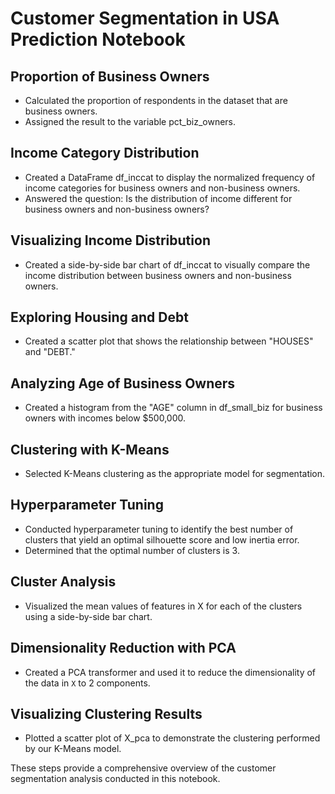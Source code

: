 # Customer Segmentation in USA Prediction Notebook

## Proportion of Business Owners
- Calculated the proportion of respondents in the dataset that are business owners.
- Assigned the result to the variable pct_biz_owners.

## Income Category Distribution
- Created a DataFrame df_inccat to display the normalized frequency of income categories for business owners and non-business owners.
- Answered the question: Is the distribution of income different for business owners and non-business owners?

## Visualizing Income Distribution
- Created a side-by-side bar chart of df_inccat to visually compare the income distribution between business owners and non-business owners.

## Exploring Housing and Debt
- Created a scatter plot that shows the relationship between "HOUSES" and "DEBT."

## Analyzing Age of Business Owners
- Created a histogram from the "AGE" column in df_small_biz for business owners with incomes below $500,000.

## Clustering with K-Means
- Selected K-Means clustering as the appropriate model for segmentation.

## Hyperparameter Tuning
- Conducted hyperparameter tuning to identify the best number of clusters that yield an optimal silhouette score and low inertia error.
- Determined that the optimal number of clusters is 3.

## Cluster Analysis
- Visualized the mean values of features in X for each of the clusters using a side-by-side bar chart.

## Dimensionality Reduction with PCA
- Created a PCA transformer and used it to reduce the dimensionality of the data in `X` to 2 components.

## Visualizing Clustering Results
- Plotted a scatter plot of X_pca to demonstrate the clustering performed by our K-Means model.

These steps provide a comprehensive overview of the customer segmentation analysis conducted in this notebook.
